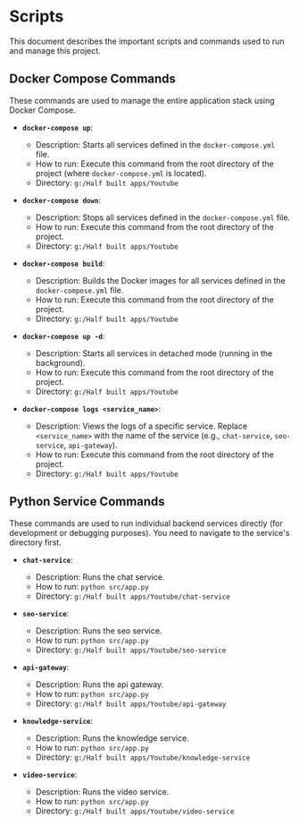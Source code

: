 # Scripts

This document describes the important scripts and commands used to run and manage this project.

## Docker Compose Commands

These commands are used to manage the entire application stack using Docker Compose.

- **`docker-compose up`**:
    - Description: Starts all services defined in the `docker-compose.yml` file.
    - How to run: Execute this command from the root directory of the project (where `docker-compose.yml` is located).
    - Directory: `g:/Half built apps/Youtube`

- **`docker-compose down`**:
    - Description: Stops all services defined in the `docker-compose.yml` file.
    - How to run: Execute this command from the root directory of the project.
    - Directory: `g:/Half built apps/Youtube`

- **`docker-compose build`**:
    - Description: Builds the Docker images for all services defined in the `docker-compose.yml` file.
    - How to run: Execute this command from the root directory of the project.
    - Directory: `g:/Half built apps/Youtube`

- **`docker-compose up -d`**:
    - Description: Starts all services in detached mode (running in the background).
    - How to run: Execute this command from the root directory of the project.
    - Directory: `g:/Half built apps/Youtube`

- **`docker-compose logs <service_name>`**:
    - Description: Views the logs of a specific service. Replace `<service_name>` with the name of the service (e.g., `chat-service`, `seo-service`, `api-gateway`).
    - How to run: Execute this command from the root directory of the project.
    - Directory: `g:/Half built apps/Youtube`

## Python Service Commands

These commands are used to run individual backend services directly (for development or debugging purposes).  You need to navigate to the service's directory first.

- **`chat-service`**:
    - Description: Runs the chat service.
    - How to run: `python src/app.py`
    - Directory: `g:/Half built apps/Youtube/chat-service`

- **`seo-service`**:
    - Description: Runs the seo service.
    - How to run: `python src/app.py`
    - Directory: `g:/Half built apps/Youtube/seo-service`

- **`api-gateway`**:
    - Description: Runs the api gateway.
    - How to run: `python src/app.py`
    - Directory: `g:/Half built apps/Youtube/api-gateway`

- **`knowledge-service`**:
    - Description: Runs the knowledge service.
    - How to run: `python src/app.py`
    - Directory: `g:/Half built apps/Youtube/knowledge-service`

- **`video-service`**:
    - Description: Runs the video service.
    - How to run: `python src/app.py`
    - Directory: `g:/Half built apps/Youtube/video-service`

